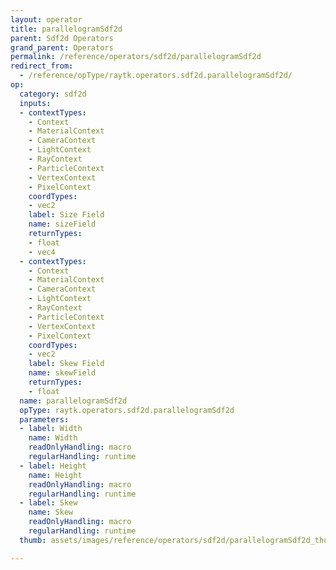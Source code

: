 ```yaml
---
layout: operator
title: parallelogramSdf2d
parent: Sdf2d Operators
grand_parent: Operators
permalink: /reference/operators/sdf2d/parallelogramSdf2d
redirect_from:
  - /reference/opType/raytk.operators.sdf2d.parallelogramSdf2d/
op:
  category: sdf2d
  inputs:
  - contextTypes:
    - Context
    - MaterialContext
    - CameraContext
    - LightContext
    - RayContext
    - ParticleContext
    - VertexContext
    - PixelContext
    coordTypes:
    - vec2
    label: Size Field
    name: sizeField
    returnTypes:
    - float
    - vec4
  - contextTypes:
    - Context
    - MaterialContext
    - CameraContext
    - LightContext
    - RayContext
    - ParticleContext
    - VertexContext
    - PixelContext
    coordTypes:
    - vec2
    label: Skew Field
    name: skewField
    returnTypes:
    - float
  name: parallelogramSdf2d
  opType: raytk.operators.sdf2d.parallelogramSdf2d
  parameters:
  - label: Width
    name: Width
    readOnlyHandling: macro
    regularHandling: runtime
  - label: Height
    name: Height
    readOnlyHandling: macro
    regularHandling: runtime
  - label: Skew
    name: Skew
    readOnlyHandling: macro
    regularHandling: runtime
  thumb: assets/images/reference/operators/sdf2d/parallelogramSdf2d_thumb.png

---
```

